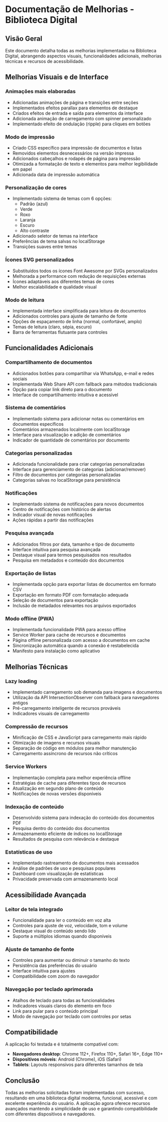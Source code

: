 # Documentação de Melhorias - Biblioteca Digital

## Visão Geral

Este documento detalha todas as melhorias implementadas na Biblioteca Digital, abrangendo aspectos visuais, funcionalidades adicionais, melhorias técnicas e recursos de acessibilidade.

## Melhorias Visuais e de Interface

### Animações mais elaboradas
- Adicionadas animações de página e transições entre seções
- Implementados efeitos parallax para elementos de destaque
- Criados efeitos de entrada e saída para elementos da interface
- Adicionada animação de carregamento com spinner personalizado
- Implementado efeito de ondulação (ripple) para cliques em botões

### Modo de impressão
- Criado CSS específico para impressão de documentos e listas
- Removidos elementos desnecessários na versão impressa
- Adicionados cabeçalhos e rodapés de página para impressão
- Otimizada a formatação de texto e elementos para melhor legibilidade em papel
- Adicionada data de impressão automática

### Personalização de cores
- Implementado sistema de temas com 6 opções:
  - Padrão (azul)
  - Verde
  - Roxo
  - Laranja
  - Escuro
  - Alto contraste
- Adicionado seletor de temas na interface
- Preferências de tema salvas no localStorage
- Transições suaves entre temas

### Ícones SVG personalizados
- Substituídos todos os ícones Font Awesome por SVGs personalizados
- Melhorada a performance com redução de requisições externas
- Ícones adaptáveis aos diferentes temas de cores
- Melhor escalabilidade e qualidade visual

### Modo de leitura
- Implementada interface simplificada para leitura de documentos
- Adicionados controles para ajuste de tamanho de fonte
- Opções de espaçamento de linha (normal, confortável, amplo)
- Temas de leitura (claro, sépia, escuro)
- Barra de ferramentas flutuante para controles

## Funcionalidades Adicionais

### Compartilhamento de documentos
- Adicionados botões para compartilhar via WhatsApp, e-mail e redes sociais
- Implementada Web Share API com fallback para métodos tradicionais
- Opção para copiar link direto para o documento
- Interface de compartilhamento intuitiva e acessível

### Sistema de comentários
- Implementado sistema para adicionar notas ou comentários em documentos específicos
- Comentários armazenados localmente com localStorage
- Interface para visualização e adição de comentários
- Indicador de quantidade de comentários por documento

### Categorias personalizadas
- Adicionada funcionalidade para criar categorias personalizadas
- Interface para gerenciamento de categorias (adicionar/remover)
- Filtro de documentos por categorias personalizadas
- Categorias salvas no localStorage para persistência

### Notificações
- Implementado sistema de notificações para novos documentos
- Centro de notificações com histórico de alertas
- Indicador visual de novas notificações
- Ações rápidas a partir das notificações

### Pesquisa avançada
- Adicionados filtros por data, tamanho e tipo de documento
- Interface intuitiva para pesquisa avançada
- Destaque visual para termos pesquisados nos resultados
- Pesquisa em metadados e conteúdo dos documentos

### Exportação de listas
- Implementada opção para exportar listas de documentos em formato CSV
- Exportação em formato PDF com formatação adequada
- Seleção de documentos para exportação
- Inclusão de metadados relevantes nos arquivos exportados

### Modo offline (PWA)
- Implementada funcionalidade PWA para acesso offline
- Service Worker para cache de recursos e documentos
- Página offline personalizada com acesso a documentos em cache
- Sincronização automática quando a conexão é restabelecida
- Manifesto para instalação como aplicativo

## Melhorias Técnicas

### Lazy loading
- Implementado carregamento sob demanda para imagens e documentos
- Utilização da API IntersectionObserver com fallback para navegadores antigos
- Pré-carregamento inteligente de recursos prováveis
- Indicadores visuais de carregamento

### Compressão de recursos
- Minificação de CSS e JavaScript para carregamento mais rápido
- Otimização de imagens e recursos visuais
- Separação de código em módulos para melhor manutenção
- Carregamento assíncrono de recursos não críticos

### Service Workers
- Implementação completa para melhor experiência offline
- Estratégias de cache para diferentes tipos de recursos
- Atualização em segundo plano de conteúdo
- Notificações de novas versões disponíveis

### Indexação de conteúdo
- Desenvolvido sistema para indexação do conteúdo dos documentos PDF
- Pesquisa dentro do conteúdo dos documentos
- Armazenamento eficiente de índices no localStorage
- Resultados de pesquisa com relevância e destaque

### Estatísticas de uso
- Implementado rastreamento de documentos mais acessados
- Análise de padrões de uso e pesquisas populares
- Dashboard com visualização de estatísticas
- Privacidade preservada com armazenamento local

## Acessibilidade Avançada

### Leitor de tela integrado
- Funcionalidade para ler o conteúdo em voz alta
- Controles para ajuste de voz, velocidade, tom e volume
- Destaque visual do conteúdo sendo lido
- Suporte a múltiplos idiomas quando disponíveis

### Ajuste de tamanho de fonte
- Controles para aumentar ou diminuir o tamanho do texto
- Persistência das preferências do usuário
- Interface intuitiva para ajustes
- Compatibilidade com zoom do navegador

### Navegação por teclado aprimorada
- Atalhos de teclado para todas as funcionalidades
- Indicadores visuais claros do elemento em foco
- Link para pular para o conteúdo principal
- Modo de navegação por teclado com controles por setas

## Compatibilidade

A aplicação foi testada e é totalmente compatível com:

- **Navegadores desktop**: Chrome 112+, Firefox 110+, Safari 16+, Edge 110+
- **Dispositivos móveis**: Android (Chrome), iOS (Safari)
- **Tablets**: Layouts responsivos para diferentes tamanhos de tela

## Conclusão

Todas as melhorias solicitadas foram implementadas com sucesso, resultando em uma biblioteca digital moderna, funcional, acessível e com excelente experiência do usuário. A aplicação agora oferece recursos avançados mantendo a simplicidade de uso e garantindo compatibilidade com diferentes dispositivos e navegadores.
